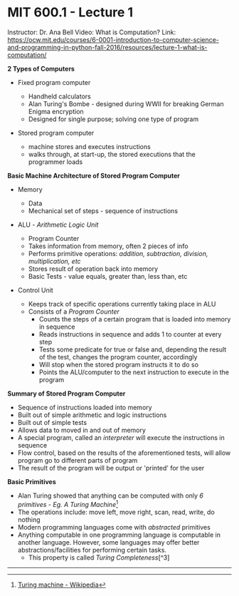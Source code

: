 # MIT 600.1 - Lecture 1
Instructor: Dr. Ana Bell
Video: What is Computation?
Link: https://ocw.mit.edu/courses/6-0001-introduction-to-computer-science-and-programming-in-python-fall-2016/resources/lecture-1-what-is-computation/

**2 Types of Computers**

- Fixed program computer
    - Handheld calculators
    - Alan Turing's Bombe - designed during WWII for breaking German Enigma
      encryption
    - Designed for single purpose; solving one type of program

- Stored program computer
    - machine stores and executes instructions
    - walks through, at start-up, the stored executions that the programmer
      loads

**Basic Machine Architecture of Stored Program Computer**

- Memory
    - Data
    - Mechanical set of steps - sequence of instructions

- ALU - *Arithmetic Logic Unit*
    - Program Counter
    - Takes information from memory, often 2 pieces of info
    - Performs primitive operations: *addition, subtraction, division,
      multiplication, etc*
    - Stores result of operation back into memory
    - Basic Tests - value equals, greater than, less than, etc

- Control Unit
    - Keeps track of specific operations currently taking place in ALU
    - Consists of a *Program Counter*
        - Counts the steps of a certain program that is loaded into memory in
          sequence
        - Reads instructions in sequence and adds 1 to counter at every step
        - Tests some predicate for true or false and, depending the result of
          the test, changes the program counter, accordingly
        - Will stop when the stored program instructs it to do so
        - Points the ALU/computer to the next instruction to execute in the
          program

**Summary of Stored Program Computer**

- Sequence of instructions loaded into memory
- Built out of simple arithmetic and logic instructions
- Built out of simple tests
- Allows data to moved in and out of memory
- A special program, called an *interpreter* will execute the instructions in
  sequence
- Flow control, based on the results of the aforementioned tests, will allow
  program go to different parts of program
- The result of the program will be output or 'printed' for the user

**Basic Primitives**

- Alan Turing showed that anything can be computed with only *6 primitives* -
  *Eg. A Turing Machine*[^1]
- The operations include: move left, move right, scan, read, write, do nothing
- Modern programming languages come with *abstracted* primitives
- Anything computable in one programming language is computable in another
  language. However, some languages may offer better abstractions/facilities
  for performing certain tasks.
    - This property is called *Turing Completeness*[^3]

___

[^1]: [Turing machine - Wikipedia](https://en.wikipedia.org/wiki/Turing_machine)
[^2]: [Turing completeness - Wikipedia](https://en.wikipedia.org/wiki/Turing_completeness)

